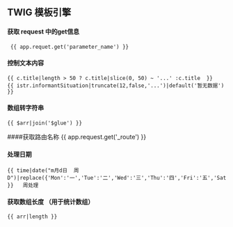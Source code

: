 ## TWIG 模板引擎

#### 获取 request 中的get信息
	 {{ app.requet.get('parameter_name') }}

#### 控制文本内容
	{{ c.title|length > 50 ? c.title|slice(0, 50) ~ '...' :c.title  }}
	{{ istr.informantSituation|truncate(12,false,'...')|default('暂无数据') }}

#### 数组转字符串
	{{ $arr|join('$glue') }}

####获取路由名称
	{{ app.request.get('_route') }}

#### 处理日期  
	{{ time|date("m月d日  周D")|replace({'Mon':'一','Tue':'二','Wed':'三','Thu':'四','Fri':'五','Sat':'六','Sun':'日'}) }}   周处理

#### 获取数组长度 （用于统计数组）
	{{ arr|length }}